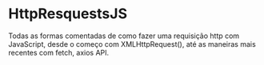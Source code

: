 # HttpResquestsJS
 Todas as formas comentadas de como fazer uma requisição http com JavaScript, desde o começo com XMLHttpRequest(), até as maneiras mais recentes com fetch, axios API.
